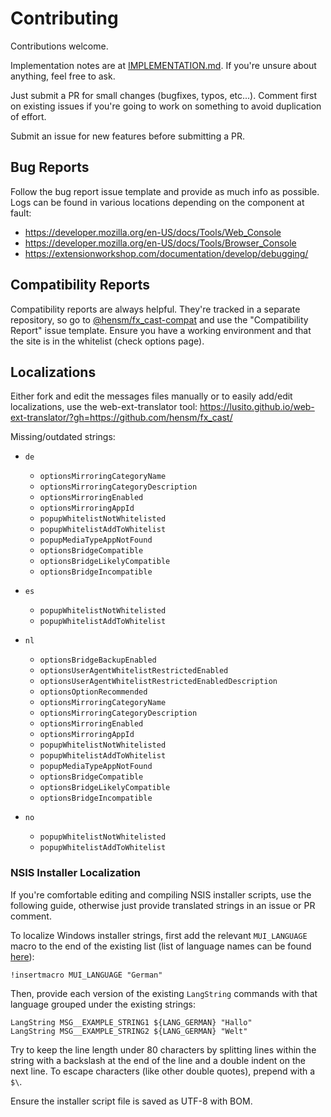 # Contributing

Contributions welcome.

Implementation notes are at [IMPLEMENTATION.md](IMPLEMENTATION.md).
If you're unsure about anything, feel free to ask.

Just submit a PR for small changes (bugfixes, typos, etc...). Comment first on existing
issues if you're going to work on something to avoid duplication of effort.

Submit an issue for new features before submitting a PR.

## Bug Reports

Follow the bug report issue template and provide as much info as possible. Logs can be found in various locations depending on the component at fault:

-   https://developer.mozilla.org/en-US/docs/Tools/Web_Console
-   https://developer.mozilla.org/en-US/docs/Tools/Browser_Console
-   https://extensionworkshop.com/documentation/develop/debugging/

## Compatibility Reports

Compatibility reports are always helpful. They're tracked in a separate repository, so go to [@hensm/fx_cast-compat](https://github.com/hensm/fx_cast-compat) and use the "Compatibility Report" issue template. Ensure you have a working environment and that the site is in the whitelist (check options page).

## Localizations

Either fork and edit the messages files manually or to easily add/edit localizations, use the web-ext-translator tool:
https://lusito.github.io/web-ext-translator/?gh=https://github.com/hensm/fx_cast/

Missing/outdated strings:

-   `de`

    -   `optionsMirroringCategoryName`
    -   `optionsMirroringCategoryDescription`
    -   `optionsMirroringEnabled`
    -   `optionsMirroringAppId`
    -   `popupWhitelistNotWhitelisted`
    -   `popupWhitelistAddToWhitelist`
    -   `popupMediaTypeAppNotFound`
    -   `optionsBridgeCompatible`
    -   `optionsBridgeLikelyCompatible`
    -   `optionsBridgeIncompatible`

-   `es`

    -   `popupWhitelistNotWhitelisted`
    -   `popupWhitelistAddToWhitelist`

-   `nl`

    -   `optionsBridgeBackupEnabled`
    -   `optionsUserAgentWhitelistRestrictedEnabled`
    -   `optionsUserAgentWhitelistRestrictedEnabledDescription`
    -   `optionsOptionRecommended`
    -   `optionsMirroringCategoryName`
    -   `optionsMirroringCategoryDescription`
    -   `optionsMirroringEnabled`
    -   `optionsMirroringAppId`
    -   `popupWhitelistNotWhitelisted`
    -   `popupWhitelistAddToWhitelist`
    -   `popupMediaTypeAppNotFound`
    -   `optionsBridgeCompatible`
    -   `optionsBridgeLikelyCompatible`
    -   `optionsBridgeIncompatible`

-   `no`
    -   `popupWhitelistNotWhitelisted`
    -   `popupWhitelistAddToWhitelist`

### NSIS Installer Localization

If you're comfortable editing and compiling NSIS installer scripts, use the following guide, otherwise just provide translated strings in an issue or PR comment.

To localize Windows installer strings, first add the relevant `MUI_LANGUAGE` macro to the end of the existing list (list of language names can be found [here](https://sourceforge.net/p/nsis/code/HEAD/tree/NSIS/trunk/Contrib/Language%20files/)):

```nsi
!insertmacro MUI_LANGUAGE "German"
```

Then, provide each version of the existing `LangString` commands with that language grouped under the existing strings:

```nsi
LangString MSG__EXAMPLE_STRING1 ${LANG_GERMAN} "Hallo"
LangString MSG__EXAMPLE_STRING2 ${LANG_GERMAN} "Welt"
```

Try to keep the line length under 80 characters by splitting lines within the string with a backslash at the end of the line and a double indent on the next line. To escape characters (like other double quotes), prepend with a `$\`.

Ensure the installer script file is saved as UTF-8 with BOM.
